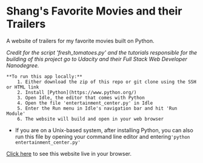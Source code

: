 # Shang's Favorite Movies and their Trailers
A website of trailers for my favorite movies built on Python.

*Credit for the script 'fresh_tomatoes.py' and the tutorials responsible for the building of this project go to Udacity and their Full Stack Web Developer Nanodegree.*

``` 
**To run this app locally:**
	1. Either download the zip of this repo or git clone using the SSH or HTML link
	2. Install [Python](https://www.python.org/)
	3. Open Idle, the editor that comes with Python
	4. Open the file 'entertainment_center.py' in Idle
	5. Enter the Run menu in Idle's navigation bar and hit 'Run Module'
	6. The website will build and open in your web browser
```

* If you are on a Unix-based system, after installing Python, you can also run this file by opening your command line editor and entering` 'python entertainment_center.py' `

[Click here](http://nishadprinja.github.io/shangs_movie_trailers/)  to see this website live in your browser.
